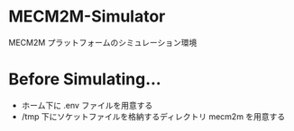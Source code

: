 # MECM2M-Simulator
MECM2M プラットフォームのシミュレーション環境

# Before Simulating...
- ホーム下に .env ファイルを用意する
- /tmp 下にソケットファイルを格納するディレクトリ mecm2m を用意する
